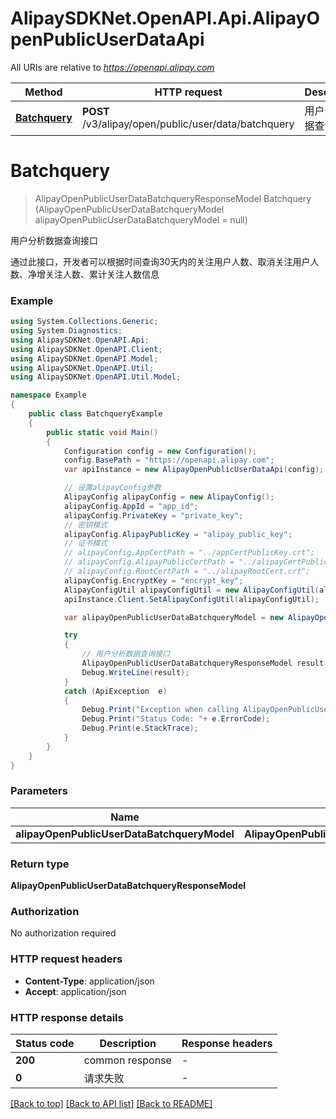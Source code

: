 # AlipaySDKNet.OpenAPI.Api.AlipayOpenPublicUserDataApi

All URIs are relative to *https://openapi.alipay.com*

Method | HTTP request | Description
------------- | ------------- | -------------
[**Batchquery**](AlipayOpenPublicUserDataApi.md#batchquery) | **POST** /v3/alipay/open/public/user/data/batchquery | 用户分析数据查询接口


<a name="batchquery"></a>
# **Batchquery**
> AlipayOpenPublicUserDataBatchqueryResponseModel Batchquery (AlipayOpenPublicUserDataBatchqueryModel alipayOpenPublicUserDataBatchqueryModel = null)

用户分析数据查询接口

通过此接口，开发者可以根据时间查询30天内的关注用户人数、取消关注用户人数、净增关注人数、累计关注人数信息

### Example
```csharp
using System.Collections.Generic;
using System.Diagnostics;
using AlipaySDKNet.OpenAPI.Api;
using AlipaySDKNet.OpenAPI.Client;
using AlipaySDKNet.OpenAPI.Model;
using AlipaySDKNet.OpenAPI.Util;
using AlipaySDKNet.OpenAPI.Util.Model;

namespace Example
{
    public class BatchqueryExample
    {
        public static void Main()
        {
            Configuration config = new Configuration();
            config.BasePath = "https://openapi.alipay.com";
            var apiInstance = new AlipayOpenPublicUserDataApi(config);

            // 设置alipayConfig参数
            AlipayConfig alipayConfig = new AlipayConfig();
            alipayConfig.AppId = "app_id";
            alipayConfig.PrivateKey = "private_key";
            // 密钥模式
            alipayConfig.AlipayPublicKey = "alipay_public_key";
            // 证书模式
            // alipayConfig.AppCertPath = "../appCertPublicKey.crt";
            // alipayConfig.AlipayPublicCertPath = "../alipayCertPublicKey_RSA2.crt";
            // alipayConfig.RootCertPath = "../alipayRootCert.crt";
            alipayConfig.EncryptKey = "encrypt_key";
            AlipayConfigUtil alipayConfigUtil = new AlipayConfigUtil(alipayConfig);
            apiInstance.Client.SetAlipayConfigUtil(alipayConfigUtil);

            var alipayOpenPublicUserDataBatchqueryModel = new AlipayOpenPublicUserDataBatchqueryModel(); // AlipayOpenPublicUserDataBatchqueryModel |  (optional) 

            try
            {
                // 用户分析数据查询接口
                AlipayOpenPublicUserDataBatchqueryResponseModel result = apiInstance.Batchquery(alipayOpenPublicUserDataBatchqueryModel);
                Debug.WriteLine(result);
            }
            catch (ApiException  e)
            {
                Debug.Print("Exception when calling AlipayOpenPublicUserDataApi.Batchquery: " + e.Message );
                Debug.Print("Status Code: "+ e.ErrorCode);
                Debug.Print(e.StackTrace);
            }
        }
    }
}
```

### Parameters

Name | Type | Description  | Notes
------------- | ------------- | ------------- | -------------
 **alipayOpenPublicUserDataBatchqueryModel** | **AlipayOpenPublicUserDataBatchqueryModel**|  | [optional] 

### Return type

**AlipayOpenPublicUserDataBatchqueryResponseModel**

### Authorization

No authorization required

### HTTP request headers

 - **Content-Type**: application/json
 - **Accept**: application/json


### HTTP response details
| Status code | Description | Response headers |
|-------------|-------------|------------------|
| **200** | common response |  -  |
| **0** | 请求失败 |  -  |

[[Back to top]](#) [[Back to API list]](../README.md#documentation-for-api-endpoints) [[Back to README]](../README.md)


